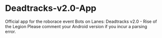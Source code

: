 # Deadtracks-v2.0-App
Official app for the roborace event Bots on Lanes: Deadtracks v2.0 - Rise of the Legion
Please comment your Android version if you incur a parsing error.
